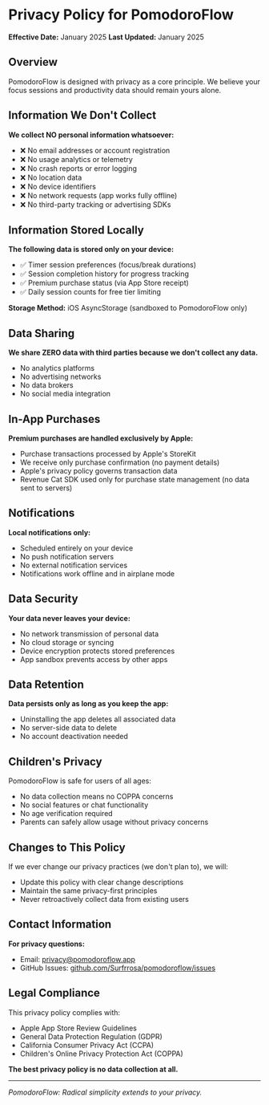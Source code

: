 # Privacy Policy for PomodoroFlow

**Effective Date:** January 2025
**Last Updated:** January 2025

## Overview

PomodoroFlow is designed with privacy as a core principle. We believe your focus sessions and productivity data should remain yours alone.

## Information We Don't Collect

**We collect NO personal information whatsoever:**

- ❌ No email addresses or account registration
- ❌ No usage analytics or telemetry
- ❌ No crash reports or error logging
- ❌ No location data
- ❌ No device identifiers
- ❌ No network requests (app works fully offline)
- ❌ No third-party tracking or advertising SDKs

## Information Stored Locally

**The following data is stored only on your device:**

- ✅ Timer session preferences (focus/break durations)
- ✅ Session completion history for progress tracking
- ✅ Premium purchase status (via App Store receipt)
- ✅ Daily session counts for free tier limiting

**Storage Method:** iOS AsyncStorage (sandboxed to PomodoroFlow only)

## Data Sharing

**We share ZERO data with third parties because we don't collect any data.**

- No analytics platforms
- No advertising networks
- No data brokers
- No social media integration

## In-App Purchases

**Premium purchases are handled exclusively by Apple:**

- Purchase transactions processed by Apple's StoreKit
- We receive only purchase confirmation (no payment details)
- Apple's privacy policy governs transaction data
- Revenue Cat SDK used only for purchase state management (no data sent to servers)

## Notifications

**Local notifications only:**

- Scheduled entirely on your device
- No push notification servers
- No external notification services
- Notifications work offline and in airplane mode

## Data Security

**Your data never leaves your device:**

- No network transmission of personal data
- No cloud storage or syncing
- Device encryption protects stored preferences
- App sandbox prevents access by other apps

## Data Retention

**Data persists only as long as you keep the app:**

- Uninstalling the app deletes all associated data
- No server-side data to delete
- No account deactivation needed

## Children's Privacy

PomodoroFlow is safe for users of all ages:

- No data collection means no COPPA concerns
- No social features or chat functionality
- No age verification required
- Parents can safely allow usage without privacy concerns

## Changes to This Policy

If we ever change our privacy practices (we don't plan to), we will:

- Update this policy with clear change descriptions
- Maintain the same privacy-first principles
- Never retroactively collect data from existing users

## Contact Information

**For privacy questions:**
- Email: privacy@pomodoroflow.app
- GitHub Issues: [github.com/Surfrrosa/pomodoroflow/issues](https://github.com/Surfrrosa/pomodoroflow/issues)

## Legal Compliance

This privacy policy complies with:
- Apple App Store Review Guidelines
- General Data Protection Regulation (GDPR)
- California Consumer Privacy Act (CCPA)
- Children's Online Privacy Protection Act (COPPA)

**The best privacy policy is no data collection at all.**

---

*PomodoroFlow: Radical simplicity extends to your privacy.*